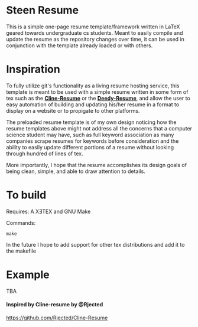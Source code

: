 # Steen Resume
This is a simple one-page resume template/framework written in LaTeX geared towards undergraduate cs students. Meant to easily compile and update the resume as the repository changes over time, it can be used in conjunction with the template already loaded or with others.

# Inspiration
To fully utilize git's functionality as a living resume hosting service, this template is meant to be used with a simple resume written in some form of tex such as the [**Cline-Resume**](https://github.com/Rjected/Cline-Resume) or the [**Deedy-Resume**](https://github.com/deedy/Deedy-Resume), and allow the user to easy automation of building and updating his/her resume in a format to display on a website or to propigate to other platforms. 

The preloaded resume template is of my own design noticing how the resume templates above might not address all the concerns that a computer science student may have, such as full keyword association as many companies scrape resumes for keywords before consideration and the ability to easily update different portions of a resume without looking through hundred of lines of tex. 

More importantly, I hope that the resume accomplishes its design goals of being clean, simple, and able to draw attention to details.

# To build
Requires: A XƎTEX and GNU Make

Commands:

`make`

In the future I hope to add support for other tex distributions and add it to the makefile

# Example
TBA

#### Inspired by Cline-resume by @Rjected
https://github.com/Rjected/Cline-Resume
